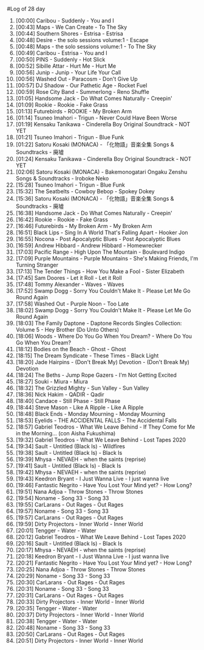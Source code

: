 #Log of 28 day

1. [00:00] Caribou - Suddenly - You and I
1. [00:43] Maps - We Can Create - To The Sky
1. [00:44] Southern Shores - Estrisa - Estrisa
1. [00:48] Desire - the solo sessions volume:1 - Escape
1. [00:48] Maps - the solo sessions volume:1 - To The Sky
1. [00:49] Caribou - Estrisa - You and I
1. [00:50] PINS - Suddenly - Hot Slick
1. [00:52] Sibille Attar - Hurt Me - Hurt Me
1. [00:56] Junip - Junip - Your Life Your Call
1. [00:56] Washed Out - Paracosm - Don't Give Up
1. [00:57] DJ Shadow - Our Pathetic Age - Rocket Fuel
1. [00:59] Rose City Band - Summerlong - Reno Shuffle
1. [01:05] Handsome Jack - Do What Comes Naturally - Creepin'
1. [01:09] Rookie - Rookie - Fake Grass
1. [01:13] Futurebirds - ROOKIE - My Broken Arm
1. [01:14] Tsuneo Imahori - Trigun - Never Could Have Been Worse
1. [01:19] Kensaku Tanikawa - Cinderella Boy Original Soundtrack - NOT YET
1. [01:21] Tsuneo Imahori - Trigun - Blue Funk
1. [01:22] Satoru Kosaki (MONACA) - 「化物語」音楽全集 Songs & Soundtracks - 廃墟
1. [01:24] Kensaku Tanikawa - Cinderella Boy Original Soundtrack - NOT YET
1. [02:06] Satoru Kosaki (MONACA) - Bakemonogatari Ongaku Zenshu Songs & Soundtracks - Iroboke Neko
1. [15:28] Tsuneo Imahori - Trigun - Blue Funk
1. [15:32] The Seatbelts - Cowboy Bebop - Spokey Dokey
1. [15:36] Satoru Kosaki (MONACA) - 「化物語」音楽全集 Songs & Soundtracks - 廃墟
1. [16:38] Handsome Jack - Do What Comes Naturally - Creepin'
1. [16:42] Rookie - Rookie - Fake Grass
1. [16:46] Futurebirds - My Broken Arm - My Broken Arm
1. [16:51] Black Lips - Sing In A World That's Falling Apart - Hooker Jon
1. [16:55] Nocona - Post Apocalyptic Blues - Post Apocalyptic Blues
1. [16:59] Andrew Hibbard - Andrew Hibbard - Homewrecker
1. [17:03] Pacific Range - High Upon The Mountain - Boulevard Indigo
1. [17:09] Purple Mountains - Purple Mountains - She's Making Friends, I'm Turning Stranger
1. [17:13] The Tender Things - How You Make a Fool - Sister Elizabeth
1. [17:45] Sam Doores - Let it Roll - Let it Roll
1. [17:48] Tommy Alexander - Waves - Waves
1. [17:52] Swamp Dogg - Sorry You Couldn't Make It - Please Let Me Go Round Again
1. [17:58] Washed Out - Purple Noon - Too Late
1. [18:02] Swamp Dogg - Sorry You Couldn't Make It - Please Let Me Go Round Again
1. [18:03] The Family Daptone - Daptone Records Singles Collection: Volume 5 - Hey Brother (Do Unto Others)
1. [18:06] Woods - Where Do You Go When You Dream? - Where Do You Go When You Dream?
1. [18:12] Bodies on the Beach - Ghost - Ghost
1. [18:15] The Dream Syndicate - These Times - Black Light
1. [18:20] Jade Hairpins - (Don't Break My) Devotion - (Don't Break My) Devotion
1. [18:24] The Beths - Jump Rope Gazers - I'm Not Getting Excited
1. [18:27] Souki - Miura - Miura
1. [18:32] The Grizzled Mighty - Sun Valley - Sun Valley
1. [18:36] Nick Hakim - QADIR - Qadir
1. [18:40] Candace - Still Phase - Still Phase
1. [18:44] Steve Mason - Like A Ripple - Like A Ripple
1. [18:48] Black Ends - Monday Mourning - Monday Mourning
1. [18:53] Eyelids - THE ACCIDENTAL FALLS - The Accidental Falls
1. [18:57] Gabriel Teodros - What We Leave Behind - If They Come for Me in the Morning... (con Aisha Fukushima)
1. [19:32] Gabriel Teodros - What We Leave Behind - Lost Tapes 2020
1. [19:34] Sault - Untitled (Black Is) - Wildfires
1. [19:38] Sault - Untitled (Black Is) - Black Is
1. [19:39] Mhysa - NEVAEH - when the saints (reprise)
1. [19:41] Sault - Untitled (Black Is) - Black Is
1. [19:42] Mhysa - NEVAEH - when the saints (reprise)
1. [19:43] Keedron Bryant - I Just Wanna Live - I just wanna live
1. [19:46] Fantastic Negrito - Have You Lost Your Mind yet? - How Long?
1. [19:51] Nana Adjoa - Throw Stones - Throw Stones
1. [19:54] Noname - Song 33 - Song 33
1. [19:55] CarLarans - Out Rages - Out Rages
1. [19:57] Noname - Song 33 - Song 33
1. [19:57] CarLarans - Out Rages - Out Rages
1. [19:59] Dirty Projectors - Inner World - Inner World
1. [20:01] Tengger - Water - Water
1. [20:12] Gabriel Teodros - What We Leave Behind - Lost Tapes 2020
1. [20:16] Sault - Untitled (Black Is) - Black Is
1. [20:17] Mhysa - NEVAEH - when the saints (reprise)
1. [20:18] Keedron Bryant - I Just Wanna Live - I just wanna live
1. [20:21] Fantastic Negrito - Have You Lost Your Mind yet? - How Long?
1. [20:25] Nana Adjoa - Throw Stones - Throw Stones
1. [20:29] Noname - Song 33 - Song 33
1. [20:30] CarLarans - Out Rages - Out Rages
1. [20:31] Noname - Song 33 - Song 33
1. [20:31] CarLarans - Out Rages - Out Rages
1. [20:33] Dirty Projectors - Inner World - Inner World
1. [20:35] Tengger - Water - Water
1. [20:37] Dirty Projectors - Inner World - Inner World
1. [20:38] Tengger - Water - Water
1. [20:48] Noname - Song 33 - Song 33
1. [20:50] CarLarans - Out Rages - Out Rages
1. [20:51] Dirty Projectors - Inner World - Inner World
